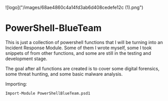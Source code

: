 ![logo]("/images/68ae4860c4a14fd3ab6d408cedefe12c (1).png")

# PowerShell-BlueTeam
This is just a collection of powershell functions that I will be turning into an Incident Response Module.
Some of them I wrote myself, some I took snippets of from other functions, and some are still in the testing and development stage. 

The goal after all functions are created is to cover some digital forensics, some threat hunting, and some basic malware analysis.

Importing:
```
Import-Module PowerShellBlueTeam.psd1
```
